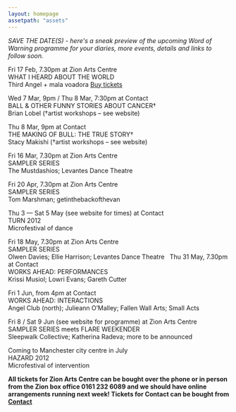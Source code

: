 ```yaml
---
layout: homepage
assetpath: "assets"
---
```


_SAVE THE DATE(S) - here's a sneak preview of the upcoming Word of Warning programme for your diaries, more events, details and links to follow soon._

Fri 17 Feb, 7.30pm at Zion Arts Centre  
WHAT I HEARD ABOUT THE WORLD  
Third Angel + mala voadora
[Buy tickets](http://www.wegottickets.com/event/152521)

Wed 7 Mar, 9pm / Thu 8 Mar, 7:30pm at Contact  
BALL & OTHER FUNNY STORIES ABOUT CANCER†  
Brian Lobel (†artist workshops – see website)

Thu 8 Mar, 9pm at Contact  
THE MAKING OF BULL: THE TRUE STORY†  
Stacy Makishi (†artist workshops – see website)

Fri 16 Mar, 7.30pm at Zion Arts Centre   
SAMPLER SERIES  
The Mustdashios; Levantes Dance Theatre    

Fri 20 Apr, 7.30pm at Zion Arts Centre  
SAMPLER SERIES   
Tom Marshman; getinthebackofthevan

Thu 3 — Sat 5 May (see website for times) at Contact  
TURN 2012   
Microfestival of dance

Fri 18 May, 7.30pm at Zion Arts Centre  
SAMPLER SERIES   
Olwen Davies; Ellie Harrison; Levantes Dance Theatre
 
Thu 31 May, 7.30pm at Contact  
WORKS AHEAD: PERFORMANCES   
Krissi Musiol; Lowri Evans; Gareth Cutter

Fri 1 Jun, from 4pm at Contact  
WORKS AHEAD: INTERACTIONS   
Angel Club (north); Julieann O’Malley; Fallen Wall Arts; Small Acts

Fri 8 / Sat 9 Jun (see website for programme) at Zion Arts Centre  
SAMPLER SERIES meets FLARE WEEKENDER  
Sleepwalk Collective; Katherina Radeva; more to be announced

Coming to Manchester city centre in July  
HAZARD 2012   
Microfestival of intervention

__All tickets for Zion Arts Centre can be bought over the phone or in person from the Zion box office 0161 232 6089 and we should have online arrangements running next week!   Tickets for Contact can be bought from [Contact](http://contactmcr.com/)__